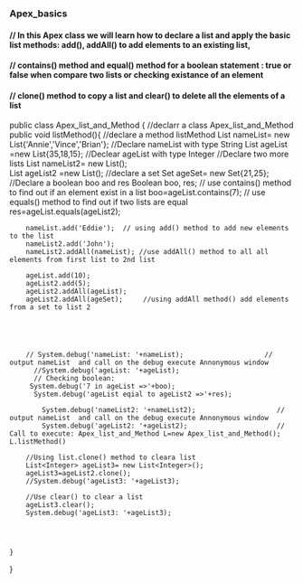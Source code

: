 ### Apex_basics
#### // In this Apex class we will learn how to declare a list and apply the basic list methods: add(), addAll() to add elements to an existing list,
#### //  contains() method  and equal() method for a boolean statement : true or false when compare two lists or checking existance of an element
#### //  clone() method to copy a list and clear() to delete all the elements of a list






public class Apex_list_and_Method {                //declarr a class Apex_list_and_Method
    public void listMethod(){                    //declare a method listMethod
        List<String> nameList= new List<String>{'Annie','Vince','Brian'};    //Declare nameList with type String
        List<Integer> ageList =new List<Integer>{35,18,15};             //Declear ageList with type Integer
            //Declare two more lists
        List<String> nameList2= new List<String>();   
        List<Integer> ageList2 =new List<Integer>();
             //declare a set
        Set<Integer> ageSet= new Set<Integer>{21,25};
            //Declare a boolean boo and res
          Boolean boo, res;
          // use contains() method to find out if an element exist in a list
          boo=ageList.contains(7);
          // use equals() method to find out if two lists are equal
          res=ageList.equals(ageList2);
        
            
        nameList.add('Eddie');  // using add() method to add new elements to the list
        nameList2.add('John');
        nameList2.addAll(nameList); //use addAll() method to all all elements from first list to 2nd list
        
        ageList.add(10);
        ageList2.add(5);
        ageList2.addAll(ageList);
        ageList2.addAll(ageSet);     //using addAll method() add elements from a set to list 2
         
        
        
        
        
        // System.debug('nameList: '+nameList);                    // output nameList  and call on the debug execute Annonymous window
          //System.debug('ageList: '+ageList);  
          // Checking boolean:
         System.debug('7 in ageList =>'+boo);    
          System.debug('ageList eqial to ageList2 =>'+res); 
             
            System.debug('nameList2: '+nameList2);                    // output nameList  and call on the debug execute Annonymous window
            System.debug('ageList2: '+ageList2);                      // Call to execute: Apex_list_and_Method L=new Apex_list_and_Method();  L.listMethod()
        
        //Using list.clone() method to cleara list
        List<Integer> ageList3= new List<Integer>();
        ageList3=ageList2.clone();
        //System.debug('ageList3: '+ageList3);
        
        //Use clear() to clear a list
        ageList3.clear();
        System.debug('ageList3: '+ageList3);
        
        
                
        
    }

}

